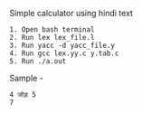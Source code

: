 Simple calculator using hindi text

	1. Open bash terminal
	2. Run lex lex_file.l
	3. Run yacc -d yacc_file.y
	4. Run gcc lex.yy.c y.tab.c
	5. Run ./a.out

Sample -
	
	4 जोड़ 5
	7
